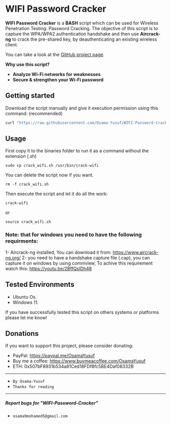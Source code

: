 # WIFI Password Cracker

**WIFI Password Cracker** is a **BASH** script which can be used for Wireless Penetration Testing: Password Cracking.
The objective of this script is to capture the WPA/WPA2 authentication handshake and then use **Aircrack-ng** to crack the pre-shared key, by deauthenticating an existing wireless client. 

You can take a look at the [GitHub project page](https://github.com/Osama-Yusuf/WIFI-Password-Cracker).

**Why use this script?**

* **Analyze Wi-Fi networks for weaknesses**
* **Secure & strengthen your Wi-Fi password**

## Getting started

Download the script manually and give it execution permission using this command: (recommended)

```bash
curl "https://raw.githubusercontent.com/Osama-Yusuf/WIFI-Password-Cracker/main/crack_wifi.sh" -o crack_wifi.sh && chmod +x crack_wifi.sh
```

## Usage

First copy it to the binaries folder to run it as a command without the extension (.sh)

```
sudo cp crack_wifi.sh /usr/bin/crack-wifi
```

You can delete the script now if you want.

```
rm -f crack_wifi.sh
```

Then execute the script and let it do all the work:

```
crack-wifi
```

or

```
source crack_wifi.sh
```

### Note: that for windows you need to have the following requirments:

1- Aircrack-ng installed, You can download it from: https://www.aircrack-ng.org/
2- you need to have a handshake capture file (.cap), you can capture it on windows by using commview, To achive this requirement watch this: https://youtu.be/2BffQsIDh48

## Tested Environments

* Ubuntu Os.
* Windows 11.

If you have successfully tested this script on others systems or platforms please let me know!

## Donations

 If you want to support this project, please consider donating:
 * PayPal: https://paypal.me/OsamaYusuf
 * Buy me a coffee: https://www.buymeacoffee.com/OsamaYusuf
 * ETH: 0x507bF8931b534a81Ced18FDf8fc5BE4Daf08332B

---

* `By Osama-Yusuf`
* `Thanks for reading`

-------
##### Report bugs for "WIFI-Password-Cracker"
* `osama9mohamed5@gmail.com`
